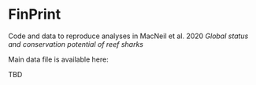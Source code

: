 # FinPrint
Code and data to reproduce analyses in MacNeil et al. 2020 *Global status and conservation potential of reef sharks*

Main data file is available here:

TBD
